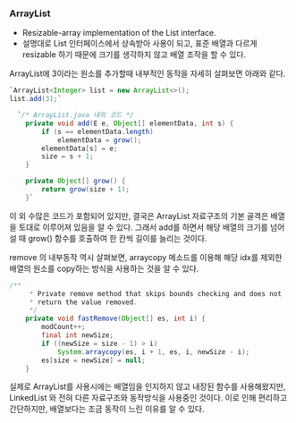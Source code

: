 
### ArrayList

- Resizable-array implementation of the List interface.
- 설명대로 List 인터페이스에서 상속받아 사용이 되고, 표준 배열과 다르게 resizable 하기 때문에 크기를 생각하지 않고 배열 조작을 할 수 있다.

ArrayList에 3이라는 원소를 추가할때 내부적인 동작을 자세히 살펴보면 아래와 같다.

```java
`ArrayList<Integer> list = new ArrayList<>();
list.add(3);`

  `/* ArrayList.java 내의 코드 */
    private void add(E e, Object[] elementData, int s) {
        if (s == elementData.length)
            elementData = grow();
        elementData[s] = e;
        size = s + 1;
    }

    private Object[] grow() {
        return grow(size + 1);
    }`
```

이 외 수많은 코드가 포함되어 있지만, 결국은 ArrayList 자료구조의 기본 골격은 배열을 토대로 이루어져 있음을 알 수 있다. 그래서 add를 하면서 해당 배열의 크기를 넘어설 때 grow() 함수를 호출하여 한 칸씩 길이를 늘리는 것이다.

remove 의 내부동작 역시 살펴보면, arraycopy 메소드를 이용해 해당 idx를 제외한 배열의 원소를 copy하는 방식을 사용하는 것을 알 수 있다.

```java
/**
     * Private remove method that skips bounds checking and does not
     * return the value removed.
     */
    private void fastRemove(Object[] es, int i) {
        modCount++;
        final int newSize;
        if ((newSize = size - 1) > i)
            System.arraycopy(es, i + 1, es, i, newSize - i);
        es[size = newSize] = null;
    }
```

실제로 ArrayList를 사용시에는 배열임을 인지하지 않고 내장된 함수를 사용해왔지만, LinkedList 와 전혀 다른 자료구조와 동작방식을 사용중인 것이다. 이로 인해 편리하고 간단하지만, 배열보다는 조금 동작이 느린 이유를 알 수 있다.
